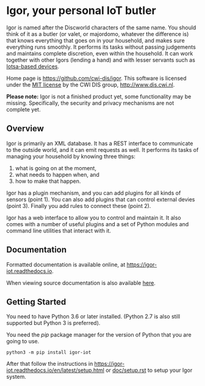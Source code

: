 # Igor, your personal IoT butler

Igor is named after the Discworld characters of the same name. 
You should think of it as a butler (or valet, or majordomo, 
whatever the difference is) that knows everything 
that goes on in your household, and makes sure everything runs smoothly. 
It performs its tasks without passing judgements and maintains complete 
discretion, even within the household. It can work together with other Igors 
(lending a hand) and with lesser servants such as [Iotsa-based devices](https://github.com/cwi-dis/iotsa).

Home page is <https://github.com/cwi-dis/igor>. 
This software is licensed under the [MIT license](LICENSE.txt) by the   CWI DIS group, <http://www.dis.cwi.nl>.

**Please note:** Igor is not a finished product yet, some functionality may be missing. Specifically, the security and privacy mechanisms are not complete yet.

## Overview

Igor is primarily an XML database. It has a REST interface to communicate to the outside world, and it can emit requests as well.
It performs its tasks of managing your household by knowing three things:

1. what is going on at the moment,
2. what needs to happen when, and
3. how to make that happen.

Igor has a plugin mechanism, and you can add plugins for all kinds of sensors (point 1). You can also add plugins that can control external devies (point 3). Finally you add rules to connect these (point 2).

Igor has a web interface to allow you to control and maintain it.
It also comes with a number of useful plugins and a set of Python modules and command line utilities that interact with it.

## Documentation

Formatted documentation is available online, at <https://igor-iot.readthedocs.io>.

When viewing source documentation is also available [here](doc/index.rst). 


## Getting Started

You need to have Python 3.6 or later installed.
(Python 2.7 is also still supported but Python 3 is preferred).

You need the _pip_ package manager for the version of Python that you are going to use.

```
python3 -m pip install igor-iot
```

After that follow the instructions in <https://igor-iot.readthedocs.io/en/latest/setup.html>
or [doc/setup.rst](doc/setup.rst) to setup your Igor system.



